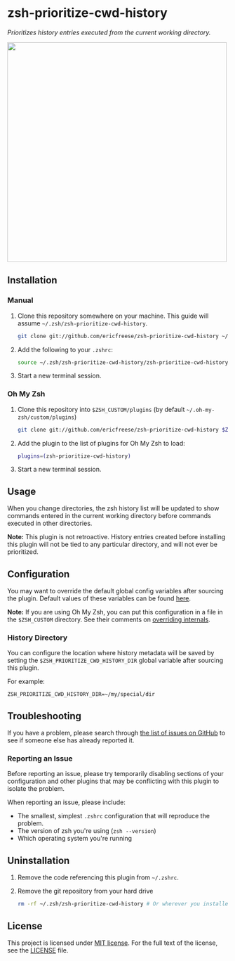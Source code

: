 # zsh-prioritize-cwd-history

_Prioritizes history entries executed from the current working directory._

<a href="https://asciinema.org/a/7o75n5k4dmmr6aywc84e20ll9" target="_blank"><img src="https://asciinema.org/a/7o75n5k4dmmr6aywc84e20ll9.png" width="500" /></a>


## Installation

### Manual

1. Clone this repository somewhere on your machine. This guide will assume `~/.zsh/zsh-prioritize-cwd-history`.

    ```sh
    git clone git://github.com/ericfreese/zsh-prioritize-cwd-history ~/.zsh/zsh-prioritize-cwd-history
    ```

2. Add the following to your `.zshrc`:

    ```sh
    source ~/.zsh/zsh-prioritize-cwd-history/zsh-prioritize-cwd-history.zsh
    ```

3. Start a new terminal session.


### Oh My Zsh

1. Clone this repository into `$ZSH_CUSTOM/plugins` (by default `~/.oh-my-zsh/custom/plugins`)

    ```sh
    git clone git://github.com/ericfreese/zsh-prioritize-cwd-history $ZSH_CUSTOM/plugins/zsh-prioritize-cwd-history
    ```

2. Add the plugin to the list of plugins for Oh My Zsh to load:

    ```sh
    plugins=(zsh-prioritize-cwd-history)
    ```

3. Start a new terminal session.


## Usage

When you change directories, the zsh history list will be updated to show commands entered in the current working directory before commands executed in other directories.

**Note:** This plugin is not retroactive. History entries created before installing this plugin will not be tied to any particular directory, and will not ever be prioritized.


## Configuration

You may want to override the default global config variables after sourcing the plugin. Default values of these variables can be found [here](src/config.zsh).

**Note:** If you are using Oh My Zsh, you can put this configuration in a file in the `$ZSH_CUSTOM` directory. See their comments on [overriding internals](https://github.com/robbyrussell/oh-my-zsh/wiki/Customization#overriding-internals).


### History Directory

You can configure the location where history metadata will be saved by setting the `$ZSH_PRIORITIZE_CWD_HISTORY_DIR` global variable after sourcing this plugin.

For example:

```shell
ZSH_PRIORITIZE_CWD_HISTORY_DIR=~/my/special/dir
```


## Troubleshooting

If you have a problem, please search through [the list of issues on GitHub](https://github.com/ericfreese/zsh-prioritize-cwd-history/issues) to see if someone else has already reported it.


### Reporting an Issue

Before reporting an issue, please try temporarily disabling sections of your configuration and other plugins that may be conflicting with this plugin to isolate the problem.

When reporting an issue, please include:

- The smallest, simplest `.zshrc` configuration that will reproduce the problem.
- The version of zsh you're using (`zsh --version`)
- Which operating system you're running


## Uninstallation

1. Remove the code referencing this plugin from `~/.zshrc`.

2. Remove the git repository from your hard drive

    ```sh
    rm -rf ~/.zsh/zsh-prioritize-cwd-history # Or wherever you installed
    ```


## License

This project is licensed under [MIT license](http://opensource.org/licenses/MIT).
For the full text of the license, see the [LICENSE](LICENSE) file.
